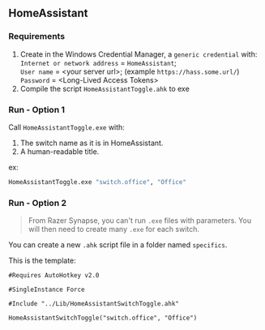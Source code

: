 ## HomeAssistant

### Requirements

1. Create in the Windows Credential Manager, a `generic credential` with:
    <br/>`Internet or network address` = `HomeAssistant`;
    <br/>`User name` = \<your server url\>; (example `https://hass.some.url/`)
    <br/>`Password` = \<Long-Lived Access Tokens\>
2. Compile the script `HomeAssistantToggle.ahk` to exe

### Run - Option 1

Call `HomeAssistantToggle.exe` with:
1. The switch name as it is in HomeAssistant.
2. A human-readable title.

ex:
```cmd
HomeAssistantToggle.exe "switch.office", "Office"
```

### Run - Option 2

> From Razer Synapse, you can't run `.exe` files with parameters. You will then need to create many `.exe` for each switch.

You can create a new `.ahk` script file in a folder named `specifics`.

This is the template:

```ahk
#Requires AutoHotkey v2.0

#SingleInstance Force

#Include "../Lib/HomeAssistantSwitchToggle.ahk"

HomeAssistantSwitchToggle("switch.office", "Office")
```